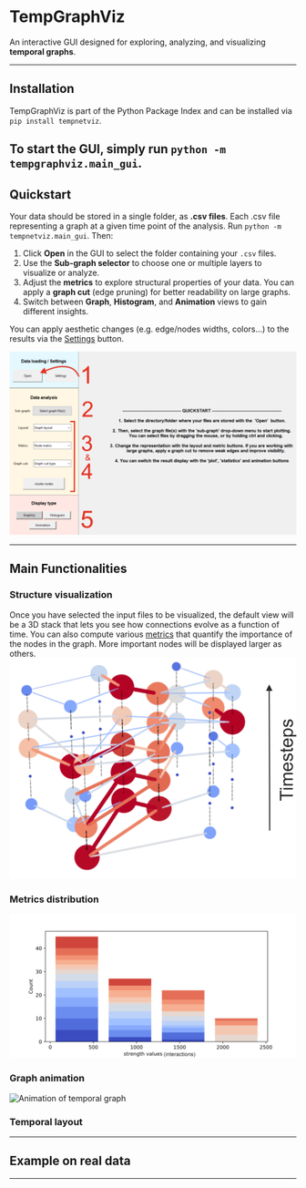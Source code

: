 # TempGraphViz
An interactive GUI designed for exploring, analyzing, and visualizing **temporal graphs**.

---
## Installation
TempGraphViz is part of the Python Package Index and can be installed via ```pip install tempnetviz```.

To start the GUI, simply run ```python -m tempgraphviz.main_gui```.
---

## Quickstart
Your data should be stored in a single folder, as **.csv files**. Each .csv file representing a graph at a given time point of the analysis.
Run ```python -m tempnetviz.main_gui```. Then:

1. Click **Open** in the GUI to select the folder containing your `.csv` files.
2. Use the **Sub-graph selector** to choose one or multiple layers to visualize or analyze.
3. Adjust the **metrics** to explore structural properties of your data.
   You can apply a **graph cut** (edge pruning) for better readability on large graphs.
4. Switch between **Graph**, **Histogram**, and **Animation** views to gain different insights.

You can apply aesthetic changes (e.g. edge/nodes widths, colors...) to the results via the [Settings](settings.md) button.


![image info](quickstart_numbered.png)

---
## Main Functionalities

### Structure visualization
Once you have selected the input files to be visualized, the default view will be a 3D stack that lets you see how connections evolve as a function of time.
You can also compute various [metrics](metrics.md) that quantify the importance of the nodes in the graph. More important nodes will be displayed larger as others.
![graph structure](3D_view.png)

### Metrics distribution
![time_histogram](histo_view.png)

### Graph animation
![Animation of temporal graph](graph_animation.gif)

### Temporal layout 



---

## Example on real data


---

